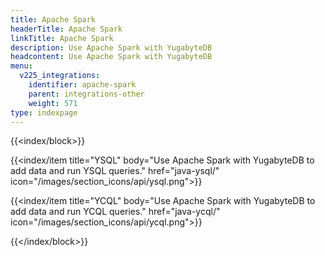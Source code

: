 ```yaml
---
title: Apache Spark
headerTitle: Apache Spark
linkTitle: Apache Spark
description: Use Apache Spark with YugabyteDB
headcontent: Use Apache Spark with YugabyteDB
menu:
  v225_integrations:
    identifier: apache-spark
    parent: integrations-other
    weight: 571
type: indexpage
---
```


{{<index/block>}}

  {{<index/item
    title="YSQL"
    body="Use Apache Spark with YugabyteDB to add data and run YSQL queries."
    href="java-ysql/"
    icon="/images/section_icons/api/ysql.png">}}

  {{<index/item
    title="YCQL"
    body="Use Apache Spark with YugabyteDB to add data and run YCQL queries."
    href="java-ycql/"
    icon="/images/section_icons/api/ycql.png">}}

{{</index/block>}}

